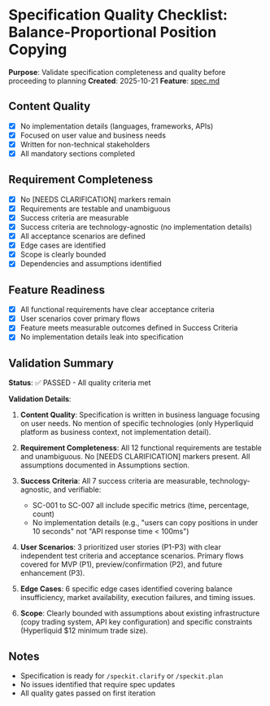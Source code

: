 # Specification Quality Checklist: Balance-Proportional Position Copying

**Purpose**: Validate specification completeness and quality before proceeding to planning
**Created**: 2025-10-21
**Feature**: [spec.md](../spec.md)

## Content Quality

- [x] No implementation details (languages, frameworks, APIs)
- [x] Focused on user value and business needs
- [x] Written for non-technical stakeholders
- [x] All mandatory sections completed

## Requirement Completeness

- [x] No [NEEDS CLARIFICATION] markers remain
- [x] Requirements are testable and unambiguous
- [x] Success criteria are measurable
- [x] Success criteria are technology-agnostic (no implementation details)
- [x] All acceptance scenarios are defined
- [x] Edge cases are identified
- [x] Scope is clearly bounded
- [x] Dependencies and assumptions identified

## Feature Readiness

- [x] All functional requirements have clear acceptance criteria
- [x] User scenarios cover primary flows
- [x] Feature meets measurable outcomes defined in Success Criteria
- [x] No implementation details leak into specification

## Validation Summary

**Status**: ✅ PASSED - All quality criteria met

**Validation Details**:

1. **Content Quality**: Specification is written in business language focusing on user needs. No mention of specific technologies (only Hyperliquid platform as business context, not implementation detail).

2. **Requirement Completeness**: All 12 functional requirements are testable and unambiguous. No [NEEDS CLARIFICATION] markers present. All assumptions documented in Assumptions section.

3. **Success Criteria**: All 7 success criteria are measurable, technology-agnostic, and verifiable:
   - SC-001 to SC-007 all include specific metrics (time, percentage, count)
   - No implementation details (e.g., "users can copy positions in under 10 seconds" not "API response time < 100ms")

4. **User Scenarios**: 3 prioritized user stories (P1-P3) with clear independent test criteria and acceptance scenarios. Primary flows covered for MVP (P1), preview/confirmation (P2), and future enhancement (P3).

5. **Edge Cases**: 6 specific edge cases identified covering balance insufficiency, market availability, execution failures, and timing issues.

6. **Scope**: Clearly bounded with assumptions about existing infrastructure (copy trading system, API key configuration) and specific constraints (Hyperliquid $12 minimum trade size).

## Notes

- Specification is ready for `/speckit.clarify` or `/speckit.plan`
- No issues identified that require spec updates
- All quality gates passed on first iteration
